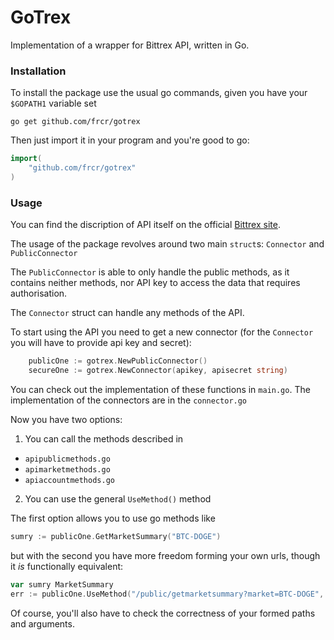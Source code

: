 # GoTrex

Implementation of a wrapper for Bittrex API, written in Go.

### Installation

To install the package use the usual go commands, given you have your `$GOPATH1` variable set
~~~
go get github.com/frcr/gotrex
~~~
Then just import it in your program and you're good to go:
~~~go
import(
	"github.com/frcr/gotrex"
)
~~~
### Usage

You can find the discription of API itself on the official [Bittrex site](https://bittrex.com/Home/Api).

The usage of the package revolves around two main `struct`s: `Connector` and `PublicConnector`

The `PublicConnector` is able to only handle the public methods, as it contains neither methods, nor API key to access the data that requires authorisation.

The `Connector` struct can handle any methods of the API.

To start using the API you need to get a new connector (for the `Connector` you will have to provide api key and secret):
~~~go
	publicOne := gotrex.NewPublicConnector()
	secureOne := gotrex.NewConnector(apikey, apisecret string)
~~~
You can check out the implementation of these functions in `main.go`. The implementation of the connectors are in the `connector.go`

Now you have two options:
1. You can call the methods described in
*	`apipublicmethods.go`
*	`apimarketmethods.go`
*	`apiaccountmethods.go`
2. You can use the general `UseMethod()` method

The first option allows you to use go methods like
~~~go
sumry := publicOne.GetMarketSummary("BTC-DOGE")
~~~
but with the second you have more freedom forming your own urls, though it *is* functionally equivalent:
~~~go
var sumry MarketSummary 
err := publicOne.UseMethod("/public/getmarketsummary?market=BTC-DOGE", &sumry)
~~~
Of course, you'll also have to check the correctness of your formed paths and arguments.
